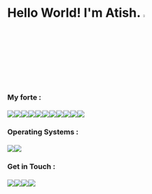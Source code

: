 # Hello World! I'm Atish. <img src="https://media.giphy.com/media/hvRJCLFzcasrR4ia7z/giphy.gif" width="4%">

### My forte :<br><br><img src="https://img.icons8.com/color/60/000000/java-coffee-cup-logo.png"/><img src="https://img.icons8.com/color/60/000000/flutter.png"/><img src="https://img.icons8.com/color/60/000000/dart.png"/><img src="https://img.icons8.com/color/60/000000/html-5.png"/><img src="https://img.icons8.com/color/60/000000/css3.png"/><img src="https://img.icons8.com/color/60/000000/javascript.png"/><img src="https://img.icons8.com/color/60/000000/c-plus-plus-logo.png"/><img src="https://img.icons8.com/color/60/000000/c-programming.png"/><img src="https://img.icons8.com/fluent/60/000000/android-os.png"/><img src="https://img.icons8.com/color/60/000000/python.png"/><img src="https://img.icons8.com/fluent/60/000000/console.png"/>

### Operating Systems :<br><br><img src="https://img.icons8.com/color/60/000000/windows-10.png"/><img src="https://img.icons8.com/color/60/000000/ubuntu--v1.png"/>

### Get in Touch :<br><br><a href="https://www.linkedin.com/in/atish-ghosh-a6b71317a/"><img src="https://img.icons8.com/fluent/60/000000/linkedin.png"/></a><a href="https://twitter.com/atishghosh30"><img src="https://img.icons8.com/color/60/000000/twitter-squared.png"/></a><a href="https://www.instagram.com/ultratish/"><img src="https://img.icons8.com/fluent/60/000000/instagram-new.png"/></a><a href="mailto:atishghosh30@gmail.com"><img src="https://img.icons8.com/fluent/60/000000/gmail.png"/></a>

<!--
**AtishGhosh/AtishGhosh** is a ✨ _special_ ✨ repository because its `README.md` (this file) appears on your GitHub profile.

Here are some ideas to get you started:

- 🔭 I’m currently working on ...
- 🌱 I’m currently learning ...
- 👯 I’m looking to collaborate on ...
- 🤔 I’m looking for help with ...
- 💬 Ask me about ...
- 📫 How to reach me: ...
- 😄 Pronouns: ...
- ⚡ Fun fact: ...
-->
